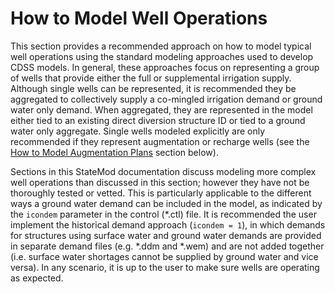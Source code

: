 # How to Model Well Operations #

This section provides a recommended approach on how to model typical well operations using 
the standard modeling approaches used to develop CDSS models. In general, these approaches 
focus on representing a group of wells that provide either the full or supplemental irrigation 
supply. Although single wells can be represented, it is recommended they be aggregated to 
collectively supply a co-mingled irrigation demand or ground water only demand. When aggregated, 
they are represented in the model either tied to an existing direct diversion structure ID or 
tied to a ground water only aggregate. Single wells modeled explicitly are only recommended if 
they represent augmentation or recharge wells (see the [How to Model Augmentation Plans](../StandardModelingProcedures/710.md) 
section below). 

Sections in this StateMod documentation discuss modeling more complex well operations than discussed 
in this section; however they have not be thoroughly tested or vetted. This is particularly applicable 
to the different ways a ground water demand can be included in the model, as indicated by the `icondem` 
parameter in the control (\*.ctl) file. It is recommended the user implement the historical demand 
approach (`icondem = 1`), in which demands for structures using surface water and ground water 
demands are provided in separate demand files (e.g. \*.ddm and \*.wem) and are not added together 
(i.e. surface water shortages cannot be supplied by ground water and vice versa). In any scenario, 
it is up to the user to make sure wells are operating as expected.

